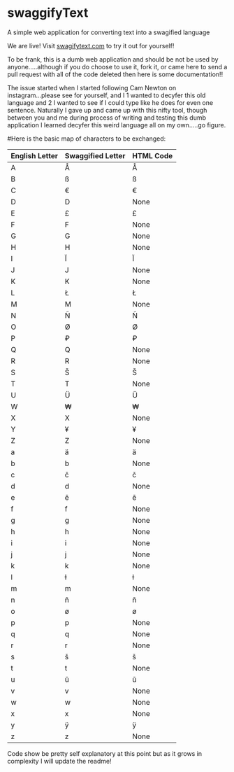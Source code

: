# swaggifyText
A simple web application for converting text into a swagified language 

We are live! 
Visit [swagifytext.com](swagifytext.com) to try it out for yourself!

To be frank, this is a dumb web application and should be not be used by anyone.....although if you do choose to use it, fork it, or came here to send a pull request with all of the code deleted then here is some documentation!!

The issue started when I started following Cam Newton on instagram...please see for yourself, and I 1 wanted to decyfer this old language and 2 I wanted to see if I could type like he does for even one sentence. Naturally I gave up and came up with this nifty tool, though between you and me during process of writing and testing this dumb application I learned decyfer this weird language all on my own.....go figure.

#Here is the basic map of characters to be exchanged:


English Letter | Swaggified Letter | HTML Code
--- | --- | --- |
A | Å | &Aring;
B | ß | &szlig;
C | € | &#x20ac;
D | D | None
E | £ | &#x00a3;
F | F | None
G | G | None
H | H | None
I | Ĭ | &#x012c;
J | J | None
K | K | None
L | Ł | &#x0141;
M | M | None
N | Ñ | &Ntilde;
O | Ø | &Oslash;
P | ₽ | &#x20bd;
Q | Q | None
R | R | None
S | Š | &#x0160;
T | T | None
U | Ü | &#xDC;
W | ₩ | &#x20a9;
X | X | None
Y | ¥ | &#x00a5;
Z | Z | None
a | ä | &auml;
b | b | None
c | č | &#x010d;
d | d | None
e | ē | &#x0113;
f | f | None
g | g | None
h | h | None
i | i | None
j | j | None
k | k | None
l | ƚ | &#x019a;
m | m | None
n | ñ | &ntilde;
o | ø | &oslash;
p | p | None
q | q | None
r | r | None
s | š | &#x0161;
t | t | None
u | ū | &#x016b;
v | v | None
w | w | None
x | x | None
y | ӱ | &#x04f1;
z | z | None

Code show be pretty self explanatory at this point but as it grows in complexity I will update the readme!
